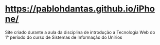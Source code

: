 # https://pablohdantas.github.io/iPhone/
Site criado durante a aula da disciplina de introdução a Tecnologia Web do 1° período do curso de Sistemas de Informação do Unirios
